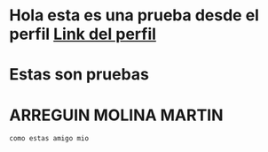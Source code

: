 # Hola esta es una prueba desde el perfil [Link del perfil](https://github.com/MartinArreguinMolina)
# Estas son pruebas 
# ARREGUIN MOLINA MARTIN
```
como estas amigo mio
```